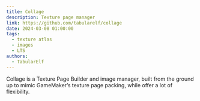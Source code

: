 ```yaml
---
title: Collage
description: Texture page manager
link: https://github.com/tabularelf/collage
date: 2024-03-08 01:00:00
tags:
  - texture atlas
  - images
  - LTS
authors:
  - TabularElf
---
```


Collage is a Texture Page Builder and image manager, built from the ground up to mimic GameMaker’s texture page packing, while offer a lot of flexibility.